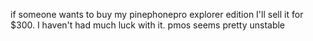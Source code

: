 if someone wants to buy my pinephonepro explorer edition I'll sell it for $300. I haven't had much luck with it. pmos seems pretty unstable
